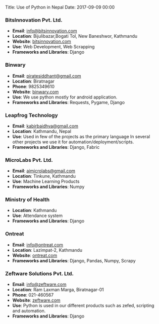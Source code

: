 Title: Use of Python in Nepal
Date: 2017-09-09 00:00


### BitsInnovation Pvt. Ltd.     
- **Email**: info@bitsinnovation.com  
- **Location**: Bijulibazar,Bogati Tol,  New Baneshwor, Kathmandu  
- **Website**: [bitsinnovation.com](http://www.bitsinnovation.com)
- **Use**: Web Development, Web Scrapping  
-  **Frameworks and Libraries**: Django  

### Binwary
- **Email**: piratesiddhant@gmail.com  
- **Location**: Biratnagar  
- **Phone**: 9825349610
- **Website**: [binwary.com](http://www.binwary.com)
- **Use**: We use python mostly for android application.  
-  **Frameworks and Libraries**: Requests, Pygame, Django

### Leapfrog Technology       
- **Email**: kabirbaidhya@gmail.com  
- **Location**: Kathmandu, Nepal  
- **Use**: Used in few of the projects as the primary language In several other projects we use it for automation/deployment/scripts.  
-  **Frameworks and Libraries**: Django, Fabric 

### MicroLabs Pvt. Ltd.
- **Email**: aimicrolabs@gmail.com
- **Location**: Tinkune, Kathmandu  
- **Use**: Machine Learning Products  
-  **Frameworks and Libraries**: Numpy   

### Ministry of Health  
- **Location**: Kathmandu  
- **Use**: Attendance system  
-  **Frameworks and Libraries**: Django  

### Ontreat  
- **Email**: info@ontreat.com  
- **Location**: Lazimpat-2, Kathmandu  
- **Website**: [ontreat.com](http://ontreat.com)
-  **Frameworks and Libraries**: Django, Pandas, Numpy, Scrapy

### Zeftware Solutions Pvt. Ltd.  
- **Email**: info@zeftware.com  
- **Location**: Ram Laxman Marga, Biratnagar-01  
- **Phone**: 021-460567  
- **Website**: [zeftware.com](http://zeftware.com)
- **Use**: Python is used in our different products such as zefed, scripting and automation.
-  **Frameworks and Libraries**: Django  